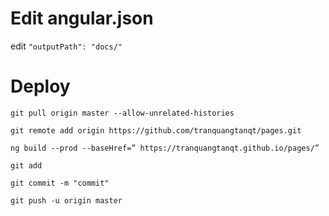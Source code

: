 # Edit angular.json

edit `"outputPath": "docs/"`

# Deploy
`git pull origin master --allow-unrelated-histories`

`git remote add origin https://github.com/tranquangtanqt/pages.git`

`ng build --prod --baseHref=” https://tranquangtanqt.github.io/pages/”`

`git add`

`git commit -m "commit"`

`git push -u origin master`
